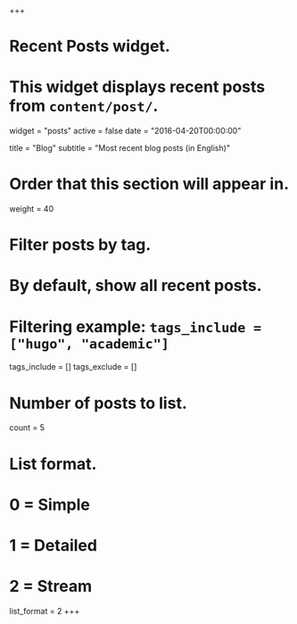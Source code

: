 +++
# Recent Posts widget.
# This widget displays recent posts from `content/post/`.
widget = "posts"
active = false
date = "2016-04-20T00:00:00"

title = "Blog"
subtitle = "Most recent blog posts (in English)"

# Order that this section will appear in.
weight = 40

# Filter posts by tag.
#  By default, show all recent posts.
#  Filtering example: `tags_include = ["hugo", "academic"]`
tags_include = []
tags_exclude = []

# Number of posts to list.
count = 5

# List format.
#   0 = Simple
#   1 = Detailed
#   2 = Stream
list_format = 2
+++
